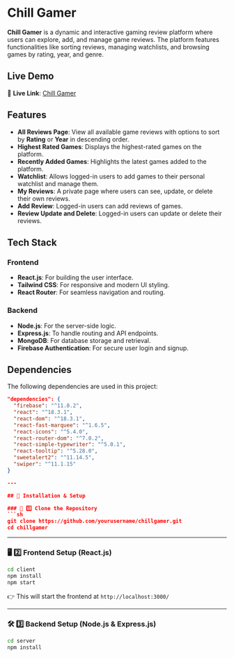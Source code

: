 # Chill Gamer

**Chill Gamer** is a dynamic and interactive gaming review platform where users can explore, add, and manage game reviews. The platform features functionalities like sorting reviews, managing watchlists, and browsing games by rating, year, and genre.


## Live Demo

🔗 **Live Link**: [Chill Gamer](https://chillgamer-eaa4c.web.app)

## Features

- **All Reviews Page**: View all available game reviews with options to sort by **Rating** or **Year** in descending order.
- **Highest Rated Games**: Displays the highest-rated games on the platform.
- **Recently Added Games**: Highlights the latest games added to the platform.
- **Watchlist**: Allows logged-in users to add games to their personal watchlist and manage them.
- **My Reviews**: A private page where users can see, update, or delete their own reviews.
- **Add Review**: Logged-in users can add reviews of games.
- **Review Update and Delete**: Logged-in users can update or delete their reviews.

## Tech Stack

### Frontend

- **React.js**: For building the user interface.
- **Tailwind CSS**: For responsive and modern UI styling.
- **React Router**: For seamless navigation and routing.

### Backend

- **Node.js**: For the server-side logic.
- **Express.js**: To handle routing and API endpoints.
- **MongoDB**: For database storage and retrieval.
- **Firebase Authentication**: For secure user login and signup.

## Dependencies

The following dependencies are used in this project:

```json
"dependencies": {
  "firebase": "^11.0.2",
  "react": "^18.3.1",
  "react-dom": "^18.3.1",
  "react-fast-marquee": "^1.6.5",
  "react-icons": "^5.4.0",
  "react-router-dom": "^7.0.2",
  "react-simple-typewriter": "^5.0.1",
  "react-tooltip": "^5.28.0",
  "sweetalert2": "^11.14.5",
  "swiper": "^11.1.15"
}

---

## 🚀 Installation & Setup  

### 🏢 1️⃣ Clone the Repository  
```sh
git clone https://github.com/yourusername/chillgamer.git
cd chillgamer
```

---

### 🖥️ 2️⃣ Frontend Setup (React.js)  

```sh
cd client
npm install
npm start
```

👉 This will start the frontend at `http://localhost:3000/`  

---

### 🛠 3️⃣ Backend Setup (Node.js & Express.js)  

```sh
cd server
npm install
```

